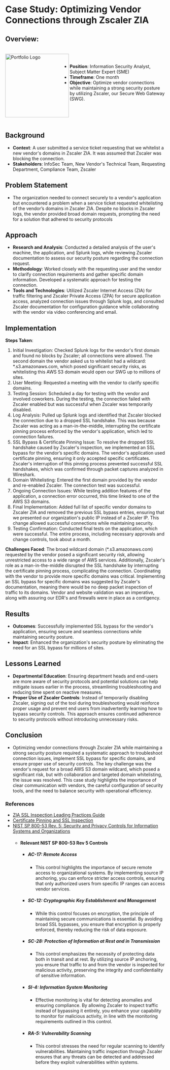 # Case Study:  Optimizing Vendor Connections through Zscaler ZIA

## Overview:
</br>

<img align="left" alt="Portfolio Logo" width="200px" src="https://i.imgur.com/YesIrJe.jpg" />
</br>

- **Position**:  Information Security Analyst, Subject Matter Expert (SME)  
- **Timeframe**:  One month  
- **Objective**:  Optimize vendor connections while maintaining a strong security posture by utilizing Zscaler, our Secure Web Gateway (SWG). 
</br>
</br>
</br>


## Background
- **Context**:  A user submitted a service ticket requesting that we whitelist a new vendor's domains in Zscaler ZIA.  It was assumed that Zscaler was blocking the connection.  
- **Stakeholders**:  InfoSec Team, New Vendor's Technical Team, Requesting Department, Compliance Team, Zscaler

## Problem Statement
- The organization needed to connect securely to a vendor's application but encountered a problem when a service ticket requested whitelisting of the vendor’s domains in Zscaler ZIA.  Despite no blocks in Zscaler logs, the vendor provided broad domain requests, prompting the need for a solution that adhered to security protocols

## Approach
- **Research and Analysis**:  Conducted a detailed analysis of the user's machine, the application, and Splunk logs, while reviewing Zscaler documentation to assess our security posture regarding the connection request.
- **Methodology**:  Worked closely with the requesting user and the vendor to clarify connection requirements and gather specific domain information.  Developed a systematic approach for testing the connection.  
- **Tools and Technologies**:  Utilized Zscaler Internet Access (ZIA) for traffic filtering and Zscaler Private Access (ZPA) for secure application access, analyzed connection issues through Splunk logs, and consulted Zscaler documentation for configuration guidance while collaborating with the vendor via video conferencing and email.

## Implementation
**Steps Taken**:
1. Initial Investigation:  Checked Splunk logs for the vendor's first domain and found no blocks by Zscaler; all connections were allowed.  The second domain the vendor asked us to whitelist had a wildcard: *.s3.amazonaws.com, which posed significant security risks, as whitelisting this AWS S3 domain would open our SWG up to millions of sites.
2. User Meeting:  Requested a meeting with the vendor to clarify specific domains.
3. Testing Session:  Scheduled a day for testing with the vendor and involved coworkers.  During the testing, the connection failed with Zscaler enabled but was successful when Zscaler was temporarily disabled.
4. Log Analysis:  Pulled up Splunk logs and identified that Zscaler blocked the connection due to a dropped SSL handshake.  This was because Zscaler was acting as a man-in-the-middle, interrupting the certificate pinning process enforced by the vendor's application, which led to connection failures.
5. SSL Bypass & Certificate Pinning Issue:  To resolve the dropped SSL handshake caused by Zscaler's inspection, we implemented an SSL bypass for the vendor’s specific domains.  The vendor's application used certificate pinning, ensuring it only accepted specific certificates.  Zscaler's interruption of this pinning process prevented successful SSL handshakes, which was confirmed through packet captures analyzed in Wireshark.
6.  Domain Whitelisting:  Entered the first domain provided by the vendor and re-enabled Zscaler.  The connection test was successful.
7.  Ongoing Connection Issues:  While testing addition features of the application, a connection error occurred, this time linked to one of the AWS S3 domains.
8.  Final Implementation:  Added full list of specific vendor domains to Zscaler ZIA and removed the previous SSL bypass entries, ensuring that we presented our organization's public IP instead of a Zscaler IP.  This change allowed successful connections while maintaining security.
10.  Testing Confirmation:  Conducted final tests on the application, which were successful.  The entire process, including necessary approvals and change controls, took about a month.

**Challenges Faced**:  The broad wildcard domain (*.s3.amazonaws.com) requested by the vendor posed a significant security risk, allowing unrestricted access to a wide range of AWS services.  Additionally, Zscaler's role as a man-in-the-middle disrupted the SSL handshake by interrupting the certificate pinning process, complicating the connection.  Coordinating with the vendor to provide more specific domains was critical.  Implementing an SSL bypass for specific domains was suggested by Zscaler's documentation, meaning there would be no deep packet inspection of traffic to its domains. Vendor and website validation was an imperative, along with assuring our EDR's and firewalls were in place as a contigency.   

## Results
- **Outcomes**:  Successfully implemented SSL bypass for the vendor's application, ensuring secure and seamless connections while maintaining security posture.
- **Impact**:  Enhanced the organization's security posture by eliminating the need for an SSL bypass for millions of sites.

## Lessons Learned
- **Departmental Education**:  Ensuring department heads and end-users are more aware of security protocols and potential solutions can help mitigate issues earlier in the process, streamlining troubleshooting and reducing time spent on reactive measures.
- **Proper Use of Zscaler Controls**:  Instead of temporarily disabling Zscaler, signing out of the tool during troubleshooting would reinforce proper usage and prevent end users from inadvertently learning how to bypass security controls.  This approach ensures continued adherence to security protocols without introducing unnecessary risks.

## Conclusion
- Optimizing vendor connections through Zscaler ZIA while maintaining a strong security posture required a systematic approach to troubleshoot connection issues, implement SSL bypass for specific domains, and ensure proper use of security controls. The key challenge was the vendor's request for a broad AWS S3 domain wildcard, which posed a significant risk, but with collaboration and targeted domain whitelisting, the issue was resolved. This case study highlights the importance of clear communication with vendors, the careful configuration of security tools, and the need to balance security with operational efficiency.

### References
- [ZIA SSL Inspection Leading Practices Guide](https://help.zscaler.com/zscaler-deployments-operations/zia-ssl-inspection-leading-practices-guide)
- [Certificate Pinning and SSL Inspection](https://help.zscaler.com/zia/certificate-pinning-and-ssl-inspection)
- [NIST SP 800-53 Rev. 5:  Security and Privacy Controls for Information Systems and Organizations](https://csrc.nist.gov/pubs/sp/800/53/r5/upd1/final)
    - #### Relevant NIST SP 800-53 Rev 5 Controls
      - ##### AC-17: Remote Access
          - This control highlights the importance of secure remote access to organizational systems.  By implementing source IP anchoring, you can enforce stricter access controls, ensuring that only authorized users from specific IP ranges can access vendor services.
      - ##### SC-12: Cryptographic Key Establishment and Management
          - While this control focuses on encryption, the principle of maintaining secure communications is essential.  By avoiding broad SSL bypasses, you ensure that encryption is properly enforced, thereby reducing the risk of data exposure.
      - ##### SC-28: Protection of Information at Rest and in Transmission
          - This control emphasizes the necessity of protecting data both in transit and at rest.  By utilizing source IP anchoring, you ensure that traffic to and from the vendor is inspected for malicious activity, preserving the integrity and confidentiality of sensitive information.
      - ##### SI-4: Information System Monitoring
          - Effective monitoring is vital for detecting anomalies and ensuring compliance.  By allowing Zscaler to inspect traffic instead of bypassing it entirely, you enhance your capability to monitor for malicious activity, in line with the monitoring requirements outlined in this control.
      - ##### RA-5: Vulnerability Scanning
          - This control stresses the need for regular scanning to identify vulnerabilities.  Maintaining traffic inspection through Zscaler ensures that any threats can be detected and addressed before they exploit vulnerabilities within systems.
